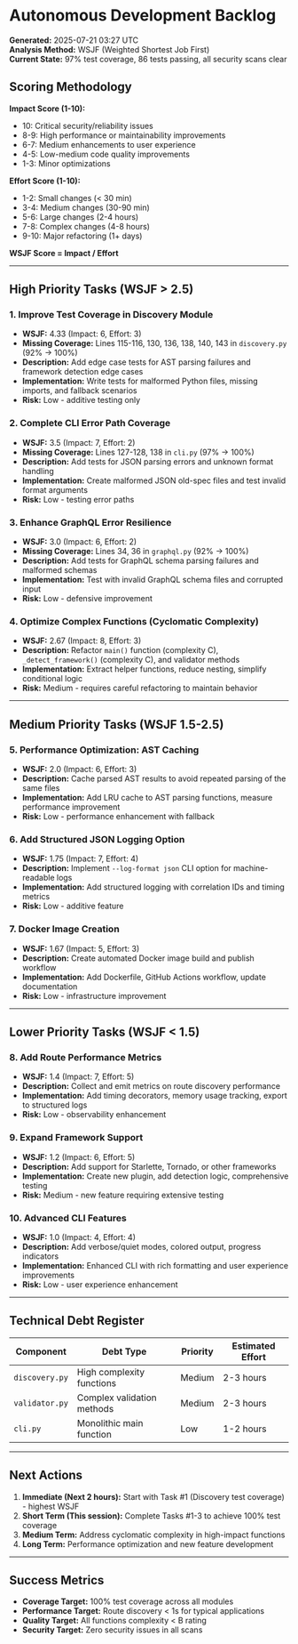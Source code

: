 # Autonomous Development Backlog

**Generated:** 2025-07-21 03:27 UTC  
**Analysis Method:** WSJF (Weighted Shortest Job First)  
**Current State:** 97% test coverage, 86 tests passing, all security scans clear

## Scoring Methodology

**Impact Score (1-10):**
- 10: Critical security/reliability issues
- 8-9: High performance or maintainability improvements  
- 6-7: Medium enhancements to user experience
- 4-5: Low-medium code quality improvements
- 1-3: Minor optimizations

**Effort Score (1-10):**
- 1-2: Small changes (< 30 min)
- 3-4: Medium changes (30-90 min)  
- 5-6: Large changes (2-4 hours)
- 7-8: Complex changes (4-8 hours)
- 9-10: Major refactoring (1+ days)

**WSJF Score = Impact / Effort**

---

## High Priority Tasks (WSJF > 2.5)

### 1. **Improve Test Coverage in Discovery Module** 
- **WSJF:** 4.33 (Impact: 6, Effort: 3)
- **Missing Coverage:** Lines 115-116, 130, 136, 138, 140, 143 in `discovery.py` (92% → 100%)
- **Description:** Add edge case tests for AST parsing failures and framework detection edge cases
- **Implementation:** Write tests for malformed Python files, missing imports, and fallback scenarios
- **Risk:** Low - additive testing only

### 2. **Complete CLI Error Path Coverage**
- **WSJF:** 3.5 (Impact: 7, Effort: 2)  
- **Missing Coverage:** Lines 127-128, 138 in `cli.py` (97% → 100%)
- **Description:** Add tests for JSON parsing errors and unknown format handling  
- **Implementation:** Create malformed JSON old-spec files and test invalid format arguments
- **Risk:** Low - testing error paths

### 3. **Enhance GraphQL Error Resilience**
- **WSJF:** 3.0 (Impact: 6, Effort: 2)
- **Missing Coverage:** Lines 34, 36 in `graphql.py` (92% → 100%)  
- **Description:** Add tests for GraphQL schema parsing failures and malformed schemas
- **Implementation:** Test with invalid GraphQL schema files and corrupted input
- **Risk:** Low - defensive improvement

### 4. **Optimize Complex Functions (Cyclomatic Complexity)**
- **WSJF:** 2.67 (Impact: 8, Effort: 3)
- **Description:** Refactor `main()` function (complexity C), `_detect_framework()` (complexity C), and validator methods
- **Implementation:** Extract helper functions, reduce nesting, simplify conditional logic
- **Risk:** Medium - requires careful refactoring to maintain behavior

---

## Medium Priority Tasks (WSJF 1.5-2.5)

### 5. **Performance Optimization: AST Caching**
- **WSJF:** 2.0 (Impact: 6, Effort: 3)
- **Description:** Cache parsed AST results to avoid repeated parsing of the same files
- **Implementation:** Add LRU cache to AST parsing functions, measure performance improvement
- **Risk:** Low - performance enhancement with fallback

### 6. **Add Structured JSON Logging Option**
- **WSJF:** 1.75 (Impact: 7, Effort: 4) 
- **Description:** Implement `--log-format json` CLI option for machine-readable logs
- **Implementation:** Add structured logging with correlation IDs and timing metrics
- **Risk:** Low - additive feature

### 7. **Docker Image Creation**
- **WSJF:** 1.67 (Impact: 5, Effort: 3)
- **Description:** Create automated Docker image build and publish workflow
- **Implementation:** Add Dockerfile, GitHub Actions workflow, update documentation
- **Risk:** Low - infrastructure improvement

---

## Lower Priority Tasks (WSJF < 1.5)

### 8. **Add Route Performance Metrics**
- **WSJF:** 1.4 (Impact: 7, Effort: 5)
- **Description:** Collect and emit metrics on route discovery performance
- **Implementation:** Add timing decorators, memory usage tracking, export to structured logs
- **Risk:** Low - observability enhancement

### 9. **Expand Framework Support**
- **WSJF:** 1.2 (Impact: 6, Effort: 5)  
- **Description:** Add support for Starlette, Tornado, or other frameworks
- **Implementation:** Create new plugin, add detection logic, comprehensive testing
- **Risk:** Medium - new feature requiring extensive testing

### 10. **Advanced CLI Features**
- **WSJF:** 1.0 (Impact: 4, Effort: 4)
- **Description:** Add verbose/quiet modes, colored output, progress indicators
- **Implementation:** Enhanced CLI with rich formatting and user experience improvements
- **Risk:** Low - user experience enhancement

---

## Technical Debt Register

| Component | Debt Type | Priority | Estimated Effort |
|-----------|-----------|----------|------------------|
| `discovery.py` | High complexity functions | Medium | 2-3 hours |
| `validator.py` | Complex validation methods | Medium | 2-3 hours |
| `cli.py` | Monolithic main function | Low | 1-2 hours |

---

## Next Actions

1. **Immediate (Next 2 hours):** Start with Task #1 (Discovery test coverage) - highest WSJF
2. **Short Term (This session):** Complete Tasks #1-3 to achieve 100% test coverage  
3. **Medium Term:** Address cyclomatic complexity in high-impact functions
4. **Long Term:** Performance optimization and new feature development

---

## Success Metrics

- **Coverage Target:** 100% test coverage across all modules
- **Performance Target:** Route discovery < 1s for typical applications
- **Quality Target:** All functions complexity < B rating
- **Security Target:** Zero security issues in all scans